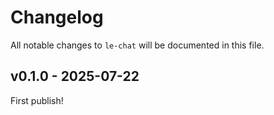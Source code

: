 # Changelog

All notable changes to `le-chat` will be documented in this file.

## v0.1.0 - 2025-07-22

First publish!
